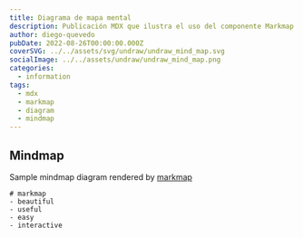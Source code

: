 ```yaml
---
title: Diagrama de mapa mental
description: Publicación MDX que ilustra el uso del componente Markmap para generar diagramas de mapas mentales.
author: diego-quevedo
pubDate: 2022-08-26T00:00:00.000Z
coverSVG: ../../assets/svg/undraw/undraw_mind_map.svg
socialImage: ../../assets/undraw/undraw_mind_map.png
categories:
  - information
tags:
  - mdx
  - markmap
  - diagram
  - mindmap
---
```


## Mindmap

Sample mindmap diagram rendered by [markmap](https://markmap.js.org)

```markmap
# markmap
- beautiful
- useful
- easy
- interactive
```
